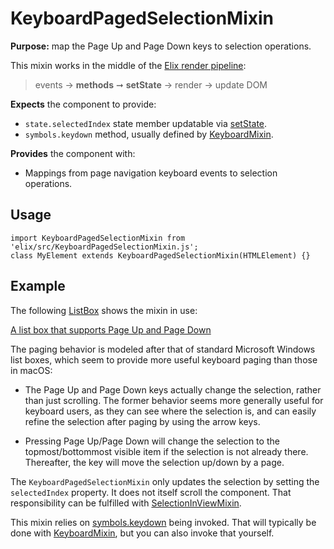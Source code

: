 # KeyboardPagedSelectionMixin

**Purpose:** map the Page Up and Page Down keys to selection operations.

This mixin works in the middle of the [Elix render pipeline](/documentation#elix-render-pipeline):

> events → **methods** ➞ **setState** → render → update DOM

**Expects** the component to provide:
* `state.selectedIndex` state member updatable via [setState](ReactiveMixin#setState).
* `symbols.keydown` method, usually defined by [KeyboardMixin](KeyboardMixin).

**Provides** the component with:
* Mappings from page navigation keyboard events to selection operations.


## Usage

    import KeyboardPagedSelectionMixin from 'elix/src/KeyboardPagedSelectionMixin.js';
    class MyElement extends KeyboardPagedSelectionMixin(HTMLElement) {}


## Example

The following [ListBox](ListBox) shows the mixin in use:

[A list box that supports Page Up and Page Down](/demos/listBox.html)

The paging behavior is modeled after that of standard Microsoft Windows list boxes, which seem to provide more useful keyboard paging than those in macOS:

* The Page Up and Page Down keys actually change the selection, rather than just
  scrolling. The former behavior seems more generally useful for keyboard users,
  as they can see where the selection is, and can easily refine the selection
  after paging by using the arrow keys.

* Pressing Page Up/Page Down will change the selection to the topmost/bottommost
  visible item if the selection is not already there. Thereafter, the key will
  move the selection up/down by a page.

The `KeyboardPagedSelectionMixin` only updates the selection by setting the `selectedIndex` property. It does not itself scroll the component. That responsibility can be fulfilled with [SelectionInViewMixin](SelectionInViewMixin).

This mixin relies on [symbols.keydown](symbols#keydown) being invoked. That will typically be done with [KeyboardMixin](KeyboardMixin), but you can also invoke that yourself.
